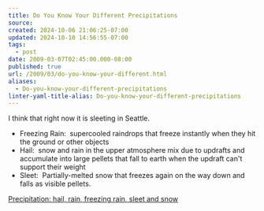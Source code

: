 ```yaml
---
title: Do You Know Your Different Precipitations
source: 
created: 2024-10-06 21:06:25-07:00
updated: 2024-10-10 14:56:55-07:00
tags:
  - post
date: 2009-03-07T02:45:00.000-08:00
published: true
url: /2009/03/do-you-know-your-different.html
aliases:
  - Do-you-know-your-different-precipitations
linter-yaml-title-alias: Do-you-know-your-different-precipitations
---
```



I think that right now it is sleeting in Seattle.  

*   Freezing Rain:  supercooled raindrops that freeze instantly when they hit the ground or other objects
*   Hail:  snow and rain in the upper atmosphere mix due to updrafts and accumulate into large pellets that fall to earth when the updraft can't support their weight
*   Sleet:  Partially-melted snow that freezes again on the way down and falls as visible pellets.

  
[Precipitation: hail, rain, freezing rain, sleet and snow](http://ww2010.atmos.uiuc.edu/%28Gh%29/guides/mtr/cld/prcp/home.rxml)  

  
  

<!-- ![](http://img.zemanta.com/pixy.gif?x-id=bb7936df-08e5-4674-bc63-543731e95fdd) -->